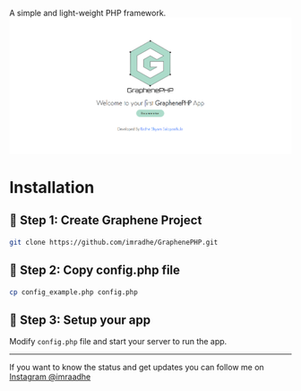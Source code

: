 A simple and light-weight PHP framework. 
![GraphenePHP Home Screen](/assets/img/ss.png "GraphenePHP Home Screen")
# Installation
## 📖 Step 1: Create Graphene Project

```bash
git clone https://github.com/imradhe/GraphenePHP.git
```


## 🎈 Step 2: Copy config.php file
```bash
cp config_example.php config.php
```

## 🚀 Step 3: Setup your app
Modify `config.php` file and start your server to run the app.

---

If you want to know the status and get updates you can follow me on [Instagram @imraadhe](https://instagram.com/imraadhe)
